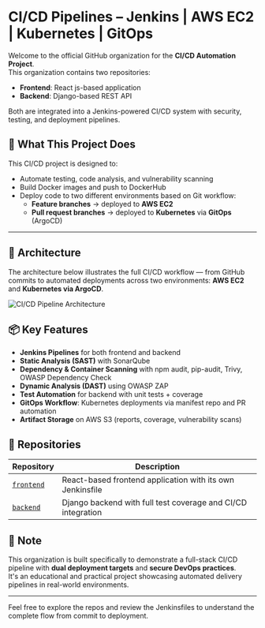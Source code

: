 # CI/CD Pipelines – Jenkins | AWS EC2 | Kubernetes | GitOps

Welcome to the official GitHub organization for the **CI/CD Automation Project**.  
This organization contains two repositories:

- **Frontend**: React js-based application  
- **Backend**: Django-based REST API  

Both are integrated into a Jenkins-powered CI/CD system with security, testing, and deployment pipelines.

## 🔧 What This Project Does

This CI/CD project is designed to:
- Automate testing, code analysis, and vulnerability scanning
- Build Docker images and push to DockerHub
- Deploy code to two different environments based on Git workflow:
  - **Feature branches** → deployed to **AWS EC2**
  - **Pull request branches** → deployed to **Kubernetes** via **GitOps** (ArgoCD)



---

## 🧩 Architecture

The architecture below illustrates the full CI/CD workflow — from GitHub commits to automated deployments across two environments: **AWS EC2** and **Kubernetes via ArgoCD**.

![CI/CD Pipeline Architecture](https://github.com/user-attachments/assets/451398a4-e13f-485d-b508-d5835b00d018)

## 📦 Key Features

- **Jenkins Pipelines** for both frontend and backend
- **Static Analysis (SAST)** with SonarQube
- **Dependency & Container Scanning** with npm audit, pip-audit, Trivy, OWASP Dependency Check
- **Dynamic Analysis (DAST)** using OWASP ZAP
- **Test Automation** for backend with unit tests + coverage
- **GitOps Workflow**: Kubernetes deployments via manifest repo and PR automation
- **Artifact Storage** on AWS S3 (reports, coverage, vulnerability scans)

## 📂 Repositories

| Repository | Description |
|------------|-------------|
| [`frontend`](https://github.com/BRHM1/frontend) | React-based frontend application with its own Jenkinsfile |
| [`backend`](https://github.com/BRHM1/backend) | Django backend with full test coverage and CI/CD integration |

## 📌 Note

This organization is built specifically to demonstrate a full-stack CI/CD pipeline with **dual deployment targets** and **secure DevOps practices**.  
It's an educational and practical project showcasing automated delivery pipelines in real-world environments.

---

Feel free to explore the repos and review the Jenkinsfiles to understand the complete flow from commit to deployment.
